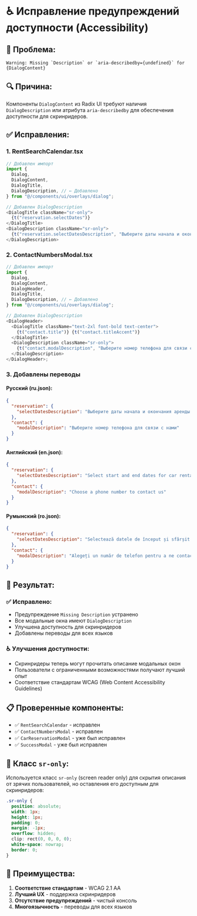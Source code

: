 # ♿ Исправление предупреждений доступности (Accessibility)

## 🚨 Проблема:

```
Warning: Missing `Description` or `aria-describedby={undefined}` for {DialogContent}
```

## 🔍 Причина:

Компоненты `DialogContent` из Radix UI требуют наличия `DialogDescription` или атрибута `aria-describedby` для обеспечения доступности для скринридеров.

## ✅ Исправления:

### 1. **RentSearchCalendar.tsx**

```typescript
// Добавлен импорт
import {
  Dialog,
  DialogContent,
  DialogTitle,
  DialogDescription, // ← Добавлено
} from "@/components/ui/overlays/dialog";

// Добавлен DialogDescription
<DialogTitle className="sr-only">
  {t("reservation.selectDates")}
</DialogTitle>
<DialogDescription className="sr-only">
  {t("reservation.selectDatesDescription", "Выберите даты начала и окончания аренды автомобиля")}
</DialogDescription>
```

### 2. **ContactNumbersModal.tsx**

```typescript
// Добавлен импорт
import {
  Dialog,
  DialogContent,
  DialogHeader,
  DialogTitle,
  DialogDescription, // ← Добавлено
} from "@/components/ui/overlays/dialog";

// Добавлен DialogDescription
<DialogHeader>
  <DialogTitle className="text-2xl font-bold text-center">
    {t("contact.title")} {t("contact.titleAccent")}
  </DialogTitle>
  <DialogDescription className="sr-only">
    {t("contact.modalDescription", "Выберите номер телефона для связи с нами")}
  </DialogDescription>
</DialogHeader>;
```

### 3. **Добавлены переводы**

#### Русский (ru.json):

```json
{
  "reservation": {
    "selectDatesDescription": "Выберите даты начала и окончания аренды автомобиля"
  },
  "contact": {
    "modalDescription": "Выберите номер телефона для связи с нами"
  }
}
```

#### Английский (en.json):

```json
{
  "reservation": {
    "selectDatesDescription": "Select start and end dates for car rental"
  },
  "contact": {
    "modalDescription": "Choose a phone number to contact us"
  }
}
```

#### Румынский (ro.json):

```json
{
  "reservation": {
    "selectDatesDescription": "Selectează datele de început și sfârșit pentru închirierea auto"
  },
  "contact": {
    "modalDescription": "Alegeți un număr de telefon pentru a ne contacta"
  }
}
```

## 🎯 Результат:

### ✅ **Исправлено:**

- Предупреждение `Missing Description` устранено
- Все модальные окна имеют `DialogDescription`
- Улучшена доступность для скринридеров
- Добавлены переводы для всех языков

### ♿ **Улучшения доступности:**

- Скринридеры теперь могут прочитать описание модальных окон
- Пользователи с ограниченными возможностями получают лучший опыт
- Соответствие стандартам WCAG (Web Content Accessibility Guidelines)

## 📋 Проверенные компоненты:

- ✅ `RentSearchCalendar` - исправлен
- ✅ `ContactNumbersModal` - исправлен
- ✅ `CarReservationModal` - уже был исправлен
- ✅ `SuccessModal` - уже был исправлен

## 🔧 Класс `sr-only`:

Используется класс `sr-only` (screen reader only) для скрытия описания от зрячих пользователей, но оставления его доступным для скринридеров:

```css
.sr-only {
  position: absolute;
  width: 1px;
  height: 1px;
  padding: 0;
  margin: -1px;
  overflow: hidden;
  clip: rect(0, 0, 0, 0);
  white-space: nowrap;
  border: 0;
}
```

## 🎉 Преимущества:

1. **Соответствие стандартам** - WCAG 2.1 AA
2. **Лучший UX** - поддержка скринридеров
3. **Отсутствие предупреждений** - чистый консоль
4. **Многоязычность** - переводы для всех языков
